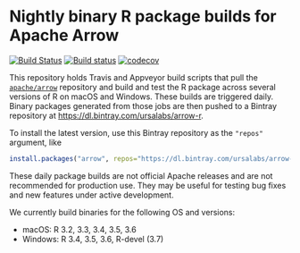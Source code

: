 # Nightly binary R package builds for Apache Arrow

[![Build Status](https://travis-ci.org/ursa-labs/arrow-r-nightly.png?branch=master)](https://travis-ci.org/ursa-labs/arrow-r-nightly) [![Build status](https://ci.appveyor.com/api/projects/status/ume8udm5r26u2c9l/branch/master?svg=true)](https://ci.appveyor.com/project/nealrichardson/arrow-r-nightly-yxl55/branch/master) [![codecov](https://codecov.io/gh/ursa-labs/arrow-r-nightly/branch/master/graph/badge.svg)](https://codecov.io/gh/ursa-labs/arrow-r-nightly)

This repository holds Travis and Appveyor build scripts that pull the [`apache/arrow`](https://github.com/apache/arrow) repository and build and test the R package across several versions of R on macOS and Windows. These builds are triggered daily. Binary packages generated from those jobs are then pushed to a Bintray repository at https://dl.bintray.com/ursalabs/arrow-r.

To install the latest version, use this Bintray repository as the `"repos"` argument, like

```r
install.packages("arrow", repos="https://dl.bintray.com/ursalabs/arrow-r")
```

These daily package builds are not official Apache releases and are not recommended for production use. They may be useful for testing bug fixes and new features under active development.

We currently build binaries for the following OS and versions:

* macOS: R 3.2, 3.3, 3.4, 3.5, 3.6
* Windows: R 3.4, 3.5, 3.6, R-devel (3.7)

